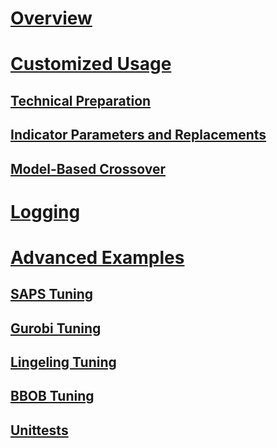 # [Overview](intro.md)

# [Customized Usage](advanced.md)

## [Technical Preparation](technical_preparation.md)

## [Indicator Parameters and Replacements](parameter_replacement.md)

## [Model-Based Crossover](model_based_crossover.md)

# [Logging](logging.md)

# [Advanced Examples](examples.md)

## [SAPS Tuning](saps.md)

## [Gurobi Tuning](gurobi.md)

## [Lingeling Tuning](lingeling.md)

## [BBOB Tuning](bbob.md)

## [Unittests](unittests.md)
